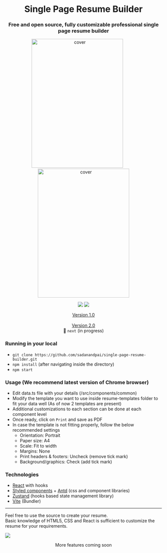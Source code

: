 <div align="center">
<h1>Single Page Resume Builder</h1>

### Free and open source, fully customizable professional single page resume builder

<a href="https://sadanandpai.github.io/single-page-resume-builder/dist/"><img src="covers/cover1.png" alt="cover" height="415px" width="294px"/></a>&nbsp;&nbsp;&nbsp;&nbsp;&nbsp;&nbsp;&nbsp;&nbsp;&nbsp;&nbsp;
<a href="https://sadanandpai.github.io/single-page-resume-builder/dist/"><img src="covers/cover2.png" alt="cover" height="415px" width="294px"/></a>

[![](https://img.shields.io/github/stars/sadanandpai/single-page-resume-builder?style=for-the-badge)](#stars)
[![](https://img.shields.io/github/forks/sadanandpai/single-page-resume-builder?style=for-the-badge)](#forks)

<a href="https://sadanandpai.github.io/single-page-resume-builder/dist/">Version 1.0</a><br><br>
<a href="https://single-page-resume-builder.netlify.app/">Version 2.0</a><br>🔀 `next` (in progress)

</div>

### Running in your local

- `git clone https://github.com/sadanandpai/single-page-resume-builder.git`
- `npm install` (after navigating inside the directory)
- `npm start`

### Usage (We recommend latest version of Chrome browser)

- Edit data.ts file with your details (/src/components/common)
- Modify the template you want to use inside resume-templates folder to fit your data well (As of now 2 templates are present)
- Additional customizations to each section can be done at each component level
- Once ready, click on `Print` and save as PDF
- In case the template is not fitting properly, follow the below recommended settings
  - Orientation: Portrait
  - Paper size: A4
  - Scale: Fit to width
  - Margins: None
  - Print headers & footers: Uncheck (remove tick mark)
  - Background/graphics: Check (add tick mark)

### Technologies

- [React](https://reactjs.org/) with hooks
- [Styled components](https://styled-components.com/) + [Antd](https://ant.design/docs/react/introduce) (css and component libraries)
- [Zustand](https://github.com/pmndrs/zustand) (hooks based state management library)
- [Vite](https://vitejs.dev/) (Bundler)

----------------------------------------------------------------

Feel free to use the source to create your resume.<br/>
Basic knowledge of HTML5, CSS and React is sufficient to customize the resume for your requirements.

![](https://visitor-badge.glitch.me/badge?page_id=single-page-resume-builder)

<div align="center">More features coming soon</div>

